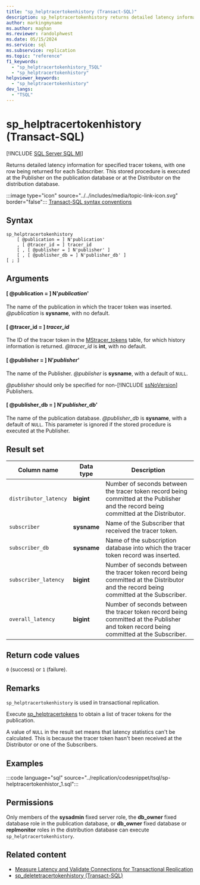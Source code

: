 ```yaml
---
title: "sp_helptracertokenhistory (Transact-SQL)"
description: sp_helptracertokenhistory returns detailed latency information for specified tracer tokens, with one row being returned for each Subscriber.
author: markingmyname
ms.author: maghan
ms.reviewer: randolphwest
ms.date: 05/15/2024
ms.service: sql
ms.subservice: replication
ms.topic: "reference"
f1_keywords:
  - "sp_helptracertokenhistory_TSQL"
  - "sp_helptracertokenhistory"
helpviewer_keywords:
  - "sp_helptracertokenhistory"
dev_langs:
  - "TSQL"
---
```

# sp_helptracertokenhistory (Transact-SQL)

[!INCLUDE [SQL Server SQL MI](../../includes/applies-to-version/sql-asdbmi.md)]

Returns detailed latency information for specified tracer tokens, with one row being returned for each Subscriber. This stored procedure is executed at the Publisher on the publication database or at the Distributor on the distribution database.

:::image type="icon" source="../../includes/media/topic-link-icon.svg" border="false"::: [Transact-SQL syntax conventions](../../t-sql/language-elements/transact-sql-syntax-conventions-transact-sql.md)

## Syntax

```syntaxsql
sp_helptracertokenhistory
    [ @publication = ] N'publication'
    , [ @tracer_id = ] tracer_id
    [ , [ @publisher = ] N'publisher' ]
    [ , [ @publisher_db = ] N'publisher_db' ]
[ ; ]
```

## Arguments

#### [ @publication = ] N'*publication*'

The name of the publication in which the tracer token was inserted. *@publication* is **sysname**, with no default.

#### [ @tracer_id = ] *tracer_id*

The ID of the tracer token in the [MStracer_tokens](../system-tables/mstracer-tokens-transact-sql.md) table, for which history information is returned. *@tracer_id* is **int**, with no default.

#### [ @publisher = ] N'*publisher*'

The name of the Publisher. *@publisher* is **sysname**, with a default of `NULL`.

*@publisher* should only be specified for non-[!INCLUDE [ssNoVersion](../../includes/ssnoversion-md.md)] Publishers.

#### [ @publisher_db = ] N'*publisher_db*'

The name of the publication database. *@publisher_db* is **sysname**, with a default of `NULL`. This parameter is ignored if the stored procedure is executed at the Publisher.

## Result set

| Column name | Data type | Description |
| --- | --- | --- |
| `distributor_latency` | **bigint** | Number of seconds between the tracer token record being committed at the Publisher and the record being committed at the Distributor. |
| `subscriber` | **sysname** | Name of the Subscriber that received the tracer token. |
| `subscriber_db` | **sysname** | Name of the subscription database into which the tracer token record was inserted. |
| `subscriber_latency` | **bigint** | Number of seconds between the tracer token record being committed at the Distributor and the record being committed at the Subscriber. |
| `overall_latency` | **bigint** | Number of seconds between the tracer token record being committed at the Publisher and token record being committed at the Subscriber. |

## Return code values

`0` (success) or `1` (failure).

## Remarks

`sp_helptracertokenhistory` is used in transactional replication.

Execute [sp_helptracertokens](sp-helptracertokens-transact-sql.md) to obtain a list of tracer tokens for the publication.

A value of `NULL` in the result set means that latency statistics can't be calculated. This is because the tracer token hasn't been received at the Distributor or one of the Subscribers.

## Examples

:::code language="sql" source="../replication/codesnippet/tsql/sp-helptracertokenhistor_1.sql":::

## Permissions

Only members of the **sysadmin** fixed server role, the **db_owner** fixed database role in the publication database, or **db_owner** fixed database or **replmonitor** roles in the distribution database can execute `sp_helptracertokenhistory`.

## Related content

- [Measure Latency and Validate Connections for Transactional Replication](../replication/monitor/measure-latency-and-validate-connections-for-transactional-replication.md)
- [sp_deletetracertokenhistory (Transact-SQL)](sp-deletetracertokenhistory-transact-sql.md)
